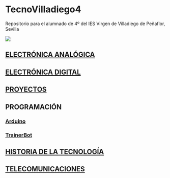 # TecnoVilladiego4
Repositorio para el alumnado de 4º del IES Virgen de Villadiego de Peñaflor, Sevilla

![](imágenes/logo_fondo_transparente200x300.png)


## [ELECTRÓNICA ANALÓGICA](ElecAnalógica/readme.md)

## [ELECTRÓNICA DIGITAL](ElecDigital/readme.md)

## [PROYECTOS](Proyectos/proyectos.md)

## PROGRAMACIÓN
### [Arduino](Arduino/readme.md)
### [TrainerBot](TrainerBot/readme.md)

## [HISTORIA DE LA TECNOLOGÍA](TecSociedad/readme.md)

## [TELECOMUNICACIONES](Telecos/readme.md)
